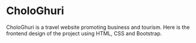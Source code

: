 # CholoGhuri
CholoGhuri is a travel website promoting business and tourism. Here is the frontend design of the project using HTML, CSS and Bootstrap.
